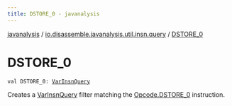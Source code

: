 ```yaml
---
title: DSTORE_0 - javanalysis
---
```


[javanalysis](../index.html) / [io.disassemble.javanalysis.util.insn.query](index.html) / [DSTORE_0](./-d-s-t-o-r-e_0.html)

# DSTORE_0

`val DSTORE_0: `[`VarInsnQuery`](-var-insn-query/index.html)

Creates a [VarInsnQuery](-var-insn-query/index.html) filter matching the [Opcode.DSTORE_0](#) instruction.

